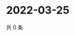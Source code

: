# 2022-03-25

共 0 条

<!-- BEGIN WEIBO -->
<!-- 最后更新时间 Fri Mar 25 2022 14:01:46 GMT+0800 (China Standard Time) -->

<!-- END WEIBO -->
